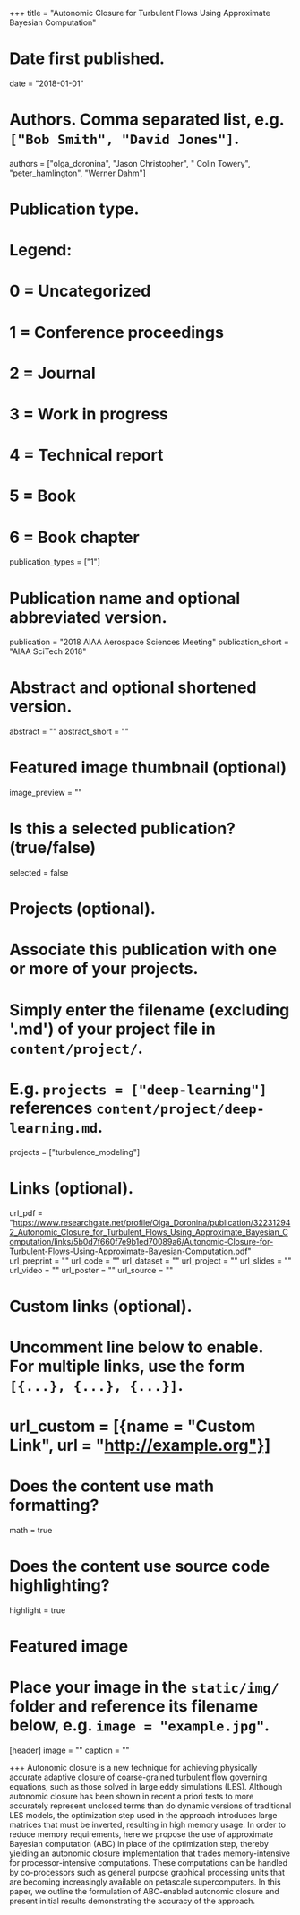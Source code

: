 +++
title = "Autonomic Closure for Turbulent Flows Using Approximate Bayesian Computation"

# Date first published.
date = "2018-01-01"

# Authors. Comma separated list, e.g. `["Bob Smith", "David Jones"]`.
authors = ["olga_doronina", "Jason Christopher", " Colin Towery", "peter_hamlington", "Werner Dahm"]

# Publication type.
# Legend:
# 0 = Uncategorized
# 1 = Conference proceedings
# 2 = Journal
# 3 = Work in progress
# 4 = Technical report
# 5 = Book
# 6 = Book chapter
publication_types = ["1"]

# Publication name and optional abbreviated version.
publication = "2018 AIAA Aerospace Sciences Meeting"
publication_short = "AIAA SciTech 2018"

# Abstract and optional shortened version.
abstract = ""
abstract_short = ""

# Featured image thumbnail (optional)
image_preview = ""

# Is this a selected publication? (true/false)
selected = false

# Projects (optional).
#   Associate this publication with one or more of your projects.
#   Simply enter the filename (excluding '.md') of your project file in `content/project/`.
#   E.g. `projects = ["deep-learning"]` references `content/project/deep-learning.md`.
projects = ["turbulence_modeling"]

# Links (optional).
url_pdf = "https://www.researchgate.net/profile/Olga_Doronina/publication/322312942_Autonomic_Closure_for_Turbulent_Flows_Using_Approximate_Bayesian_Computation/links/5b0d7f660f7e9b1ed70089a6/Autonomic-Closure-for-Turbulent-Flows-Using-Approximate-Bayesian-Computation.pdf"
url_preprint = ""
url_code = ""
url_dataset = ""
url_project = ""
url_slides = ""
url_video = ""
url_poster = ""
url_source = ""

# Custom links (optional).
#   Uncomment line below to enable. For multiple links, use the form `[{...}, {...}, {...}]`.
# url_custom = [{name = "Custom Link", url = "http://example.org"}]

# Does the content use math formatting?
math = true

# Does the content use source code highlighting?
highlight = true

# Featured image
# Place your image in the `static/img/` folder and reference its filename below, e.g. `image = "example.jpg"`.
[header]
image = ""
caption = ""

+++
Autonomic closure is a new technique for achieving physically accurate adaptive closure
of coarse-grained turbulent flow governing equations, such as those solved in large eddy simulations (LES). Although autonomic closure has been shown in recent a priori tests to more
accurately represent unclosed terms than do dynamic versions of traditional LES models, the
optimization step used in the approach introduces large matrices that must be inverted, resulting in high memory usage. In order to reduce memory requirements, here we propose the use
of approximate Bayesian computation (ABC) in place of the optimization step, thereby yielding
an autonomic closure implementation that trades memory-intensive for processor-intensive
computations. These computations can be handled by co-processors such as general purpose
graphical processing units that are becoming increasingly available on petascale supercomputers. In this paper, we outline the formulation of ABC-enabled autonomic closure and present
initial results demonstrating the accuracy of the approach.
